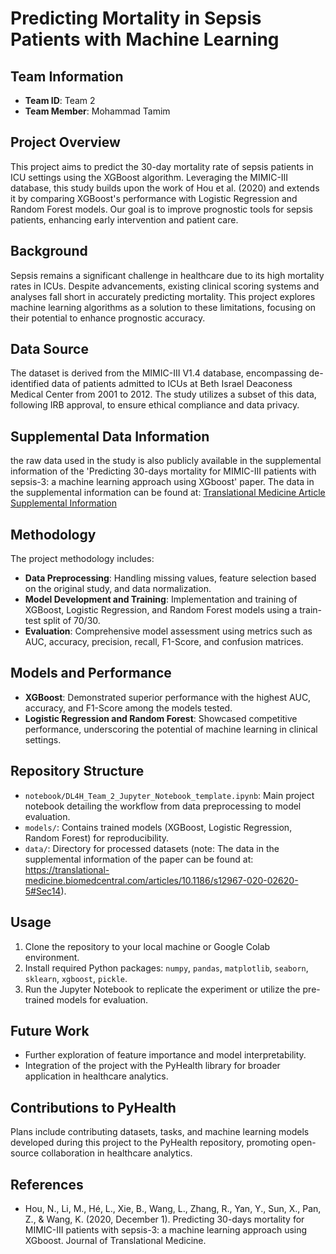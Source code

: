 # Predicting Mortality in Sepsis Patients with Machine Learning

## Team Information
- **Team ID**: Team 2
- **Team Member**: Mohammad Tamim

## Project Overview
This project aims to predict the 30-day mortality rate of sepsis patients in ICU settings using the XGBoost algorithm. Leveraging the MIMIC-III database, this study builds upon the work of Hou et al. (2020) and extends it by comparing XGBoost's performance with Logistic Regression and Random Forest models. Our goal is to improve prognostic tools for sepsis patients, enhancing early intervention and patient care.

## Background
Sepsis remains a significant challenge in healthcare due to its high mortality rates in ICUs. Despite advancements, existing clinical scoring systems and analyses fall short in accurately predicting mortality. This project explores machine learning algorithms as a solution to these limitations, focusing on their potential to enhance prognostic accuracy.

## Data Source
The dataset is derived from the MIMIC-III V1.4 database, encompassing de-identified data of patients admitted to ICUs at Beth Israel Deaconess Medical Center from 2001 to 2012. The study utilizes a subset of this data, following IRB approval, to ensure ethical compliance and data privacy.

## Supplemental Data Information
the raw data used in the study is also publicly available in the supplemental information of the 'Predicting 30-days mortality for MIMIC-III patients with sepsis-3: a machine learning approach using XGboost' paper. The data in the supplemental information can be found at:
[Translational Medicine Article Supplemental Information](https://translational-medicine.biomedcentral.com/articles/10.1186/s12967-020-02620-5#Sec14)

## Methodology
The project methodology includes:
- **Data Preprocessing**: Handling missing values, feature selection based on the original study, and data normalization.
- **Model Development and Training**: Implementation and training of XGBoost, Logistic Regression, and Random Forest models using a train-test split of 70/30.
- **Evaluation**: Comprehensive model assessment using metrics such as AUC, accuracy, precision, recall, F1-Score, and confusion matrices.

## Models and Performance
- **XGBoost**: Demonstrated superior performance with the highest AUC, accuracy, and F1-Score among the models tested.
- **Logistic Regression and Random Forest**: Showcased competitive performance, underscoring the potential of machine learning in clinical settings.

## Repository Structure
- `notebook/DL4H_Team_2_Jupyter_Notebook_template.ipynb`: Main project notebook detailing the workflow from data preprocessing to model evaluation.
- `models/`: Contains trained models (XGBoost, Logistic Regression, Random Forest) for reproducibility.
- `data/`: Directory for processed datasets (note: The data in the supplemental information of the paper can be found at: https://translational-medicine.biomedcentral.com/articles/10.1186/s12967-020-02620-5#Sec14).

## Usage
1. Clone the repository to your local machine or Google Colab environment.
2. Install required Python packages: `numpy`, `pandas`, `matplotlib`, `seaborn`, `sklearn`, `xgboost`, `pickle`.
3. Run the Jupyter Notebook to replicate the experiment or utilize the pre-trained models for evaluation.

## Future Work
- Further exploration of feature importance and model interpretability.
- Integration of the project with the PyHealth library for broader application in healthcare analytics.

## Contributions to PyHealth
Plans include contributing datasets, tasks, and machine learning models developed during this project to the PyHealth repository, promoting open-source collaboration in healthcare analytics.

## References
- Hou, N., Li, M., Hé, L., Xie, B., Wang, L., Zhang, R., Yan, Y., Sun, X., Pan, Z., & Wang, K. (2020, December 1). Predicting 30-days mortality for MIMIC-III patients with sepsis-3: a machine learning approach using XGboost. Journal of Translational Medicine.
